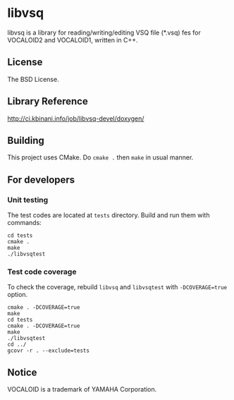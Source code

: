 # libvsq

libvsq is a library for reading/writing/editing VSQ file (*.vsq) fes for VOCALOID2 and VOCALOID1, written in C++.

## License

The BSD License.

## Library Reference

http://ci.kbinani.info/job/libvsq-devel/doxygen/

## Building

This project uses CMake. Do `cmake .` then `make` in usual manner.

## For developers

### Unit testing

The test codes are located at `tests` directory.
Build and run them with commands:
```
cd tests
cmake .
make
./libvsqtest
```

### Test code coverage

To check the coverage, rebuild `libvsq` and `libvsqtest` with `-DCOVERAGE=true` option.
```
cmake . -DCOVERAGE=true
make
cd tests
cmake . -DCOVERAGE=true
make
./libvsqtest
cd ../
gcovr -r . --exclude=tests
```

## Notice

VOCALOID is a trademark of YAMAHA Corporation.
